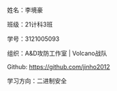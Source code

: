 姓名：李境豪

班级：21计科3班

学号：3121005093

组织：A&D攻防工作室 | Volcano战队

Github: https://github.com/jinho2012



学习方向：二进制安全
